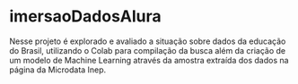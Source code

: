 # imersaoDadosAlura

Nesse projeto é explorado e avaliado a situação sobre dados da educação do Brasil, utilizando o Colab para compilação da busca além da criação de um modelo de Machine Learning através da amostra extraída dos dados na página da Microdata Inep.
